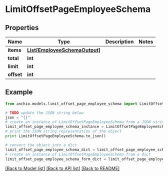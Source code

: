 # LimitOffsetPageEmployeeSchema


## Properties

Name | Type | Description | Notes
------------ | ------------- | ------------- | -------------
**items** | [**List[EmployeeSchemaOutput]**](EmployeeSchemaOutput.md) |  | 
**total** | **int** |  | 
**limit** | **int** |  | 
**offset** | **int** |  | 

## Example

```python
from anchio.models.limit_offset_page_employee_schema import LimitOffsetPageEmployeeSchema

# TODO update the JSON string below
json = "{}"
# create an instance of LimitOffsetPageEmployeeSchema from a JSON string
limit_offset_page_employee_schema_instance = LimitOffsetPageEmployeeSchema.from_json(json)
# print the JSON string representation of the object
print LimitOffsetPageEmployeeSchema.to_json()

# convert the object into a dict
limit_offset_page_employee_schema_dict = limit_offset_page_employee_schema_instance.to_dict()
# create an instance of LimitOffsetPageEmployeeSchema from a dict
limit_offset_page_employee_schema_form_dict = limit_offset_page_employee_schema.from_dict(limit_offset_page_employee_schema_dict)
```
[[Back to Model list]](../README.md#documentation-for-models) [[Back to API list]](../README.md#documentation-for-api-endpoints) [[Back to README]](../README.md)


